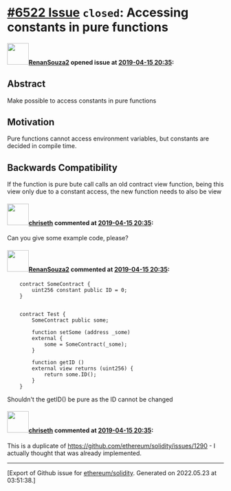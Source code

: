 # [\#6522 Issue](https://github.com/ethereum/solidity/issues/6522) `closed`: Accessing constants in pure functions

#### <img src="https://avatars.githubusercontent.com/u/28443115?v=4" width="50">[RenanSouza2](https://github.com/RenanSouza2) opened issue at [2019-04-15 20:35](https://github.com/ethereum/solidity/issues/6522):

## Abstract

Make possible to access constants in pure functions

## Motivation

Pure functions cannot access environment variables, but constants are decided in compile time.


## Backwards Compatibility

If the function is pure bute call calls an old contract view function, being this view only due to a constant access, the new function needs to also be view

#### <img src="https://avatars.githubusercontent.com/u/9073706?v=4" width="50">[chriseth](https://github.com/chriseth) commented at [2019-04-15 20:35](https://github.com/ethereum/solidity/issues/6522#issuecomment-483424393):

Can you give some example code, please?

#### <img src="https://avatars.githubusercontent.com/u/28443115?v=4" width="50">[RenanSouza2](https://github.com/RenanSouza2) commented at [2019-04-15 20:35](https://github.com/ethereum/solidity/issues/6522#issuecomment-483436495):

```
    contract SomeContract {
        uint256 constant public ID = 0;
    }
```

```    

    contract Test {
        SomeContract public some;
        
        function setSome (address _some)
        external {
            some = SomeContract(_some);
        }
        
        function getID ()
        external view returns (uint256) {
            return some.ID();
        }
    }
```

Shouldn't the getID() be pure as the ID cannot be changed

#### <img src="https://avatars.githubusercontent.com/u/9073706?v=4" width="50">[chriseth](https://github.com/chriseth) commented at [2019-04-15 20:35](https://github.com/ethereum/solidity/issues/6522#issuecomment-484000174):

This is a duplicate of https://github.com/ethereum/solidity/issues/1290 - I actually thought that was already implemented.


-------------------------------------------------------------------------------



[Export of Github issue for [ethereum/solidity](https://github.com/ethereum/solidity). Generated on 2022.05.23 at 03:51:38.]

